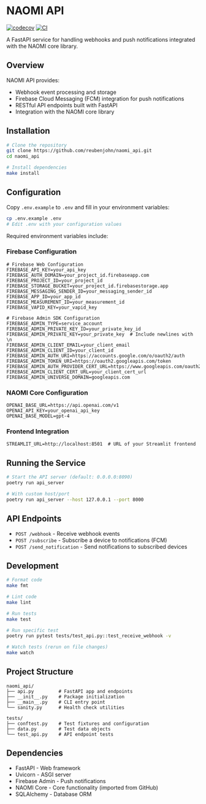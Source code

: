 # NAOMI API

[![codecov](https://codecov.io/gh/reubenjohn/naomi_api/branch/main/graph/badge.svg?token=naomi_api_token_here)](https://codecov.io/gh/reubenjohn/naomi_api/branch/main)
[![CI](https://github.com/reubenjohn/naomi_api/actions/workflows/main.yml/badge.svg)](https://github.com/reubenjohn/naomi_api/actions/workflows/main.yml)

A FastAPI service for handling webhooks and push notifications integrated with the NAOMI core library.

## Overview

NAOMI API provides:

* Webhook event processing and storage
* Firebase Cloud Messaging (FCM) integration for push notifications 
* RESTful API endpoints built with FastAPI
* Integration with the NAOMI core library

## Installation

```bash
# Clone the repository
git clone https://github.com/reubenjohn/naomi_api.git
cd naomi_api

# Install dependencies
make install
```

## Configuration

Copy `.env.example` to `.env` and fill in your environment variables:

```bash
cp .env.example .env
# Edit .env with your configuration values
```

Required environment variables include:

### Firebase Configuration

```
# Firebase Web Configuration
FIREBASE_API_KEY=your_api_key
FIREBASE_AUTH_DOMAIN=your_project_id.firebaseapp.com
FIREBASE_PROJECT_ID=your_project_id
FIREBASE_STORAGE_BUCKET=your_project_id.firebasestorage.app
FIREBASE_MESSAGING_SENDER_ID=your_messaging_sender_id
FIREBASE_APP_ID=your_app_id
FIREBASE_MEASUREMENT_ID=your_measurement_id
FIREBASE_VAPID_KEY=your_vapid_key

# Firebase Admin SDK Configuration
FIREBASE_ADMIN_TYPE=service_account
FIREBASE_ADMIN_PRIVATE_KEY_ID=your_private_key_id
FIREBASE_ADMIN_PRIVATE_KEY=your_private_key  # Include newlines with \n
FIREBASE_ADMIN_CLIENT_EMAIL=your_client_email
FIREBASE_ADMIN_CLIENT_ID=your_client_id
FIREBASE_ADMIN_AUTH_URI=https://accounts.google.com/o/oauth2/auth
FIREBASE_ADMIN_TOKEN_URI=https://oauth2.googleapis.com/token
FIREBASE_ADMIN_AUTH_PROVIDER_CERT_URL=https://www.googleapis.com/oauth2/v1/certs
FIREBASE_ADMIN_CLIENT_CERT_URL=your_client_cert_url
FIREBASE_ADMIN_UNIVERSE_DOMAIN=googleapis.com
```

### NAOMI Core Configuration

```
OPENAI_BASE_URL=https://api.openai.com/v1
OPENAI_API_KEY=your_openai_api_key
OPENAI_BASE_MODEL=gpt-4
```

### Frontend Integration

```
STREAMLIT_URL=http://localhost:8501  # URL of your Streamlit frontend
```

## Running the Service

```bash
# Start the API server (default: 0.0.0.0:8090)
poetry run api_server

# With custom host/port
poetry run api_server --host 127.0.0.1 --port 8000
```

## API Endpoints

* `POST /webhook` - Receive webhook events
* `POST /subscribe` - Subscribe a device to notifications (FCM)
* `POST /send_notification` - Send notifications to subscribed devices

## Development

```bash
# Format code
make fmt

# Lint code
make lint

# Run tests
make test

# Run specific test
poetry run pytest tests/test_api.py::test_receive_webhook -v

# Watch tests (rerun on file changes)
make watch
```

## Project Structure

```
naomi_api/
├── api.py         # FastAPI app and endpoints
├── __init__.py    # Package initialization
├── __main__.py    # CLI entry point
└── sanity.py      # Health check utilities

tests/
├── conftest.py    # Test fixtures and configuration
├── data.py        # Test data objects
└── test_api.py    # API endpoint tests
```

## Dependencies

* FastAPI - Web framework
* Uvicorn - ASGI server
* Firebase Admin - Push notifications
* NAOMI Core - Core functionality (imported from GitHub)
* SQLAlchemy - Database ORM